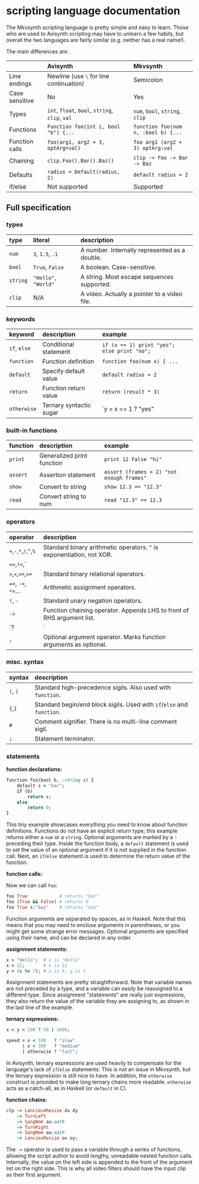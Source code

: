 # scripting language documentation #

The Mkvsynth scripting language is pretty simple and easy to learn. Those who are used to Avisynth scripting may have to unlearn a few habits, but overall the two languages are fairly similar (e.g. neither has a real name!).

The main differences are:

|                | Avisynth                                        | Mkvsynth                                |
|:---------------|:------------------------------------------------|:----------------------------------------|
| Line endings   | Newline (use `\` for line continuation)         | Semicolon                               |
| Case sensitive | No                                              | Yes                                     |
| Types          | `int`, `float`, `bool`, `string`, `clip`, `val` | `num`, `bool`, `string`, `clip`         |
| Functions      | `Function foo(int i, bool "b") {...`            | `function foo(num n, :bool b) {...`     | 
| Function calls | `foo(arg1, arg2 + 3, optArg=val)`               | `foo arg1 (arg2 + 3) optArg:val`        |
| Chaining       | `clip.Foo().Bar().Baz()`                        | `clip -> Foo -> Bar -> Baz`             |
| Defaults       | `radius = Default(radius, 2)`                   | `default radius = 2`                    |
| if/else        | Not supported                                   | Supported                               |

## Full specification ##

### types ###
| type     | literal              | description                                   |
|:---------|:---------------------|:----------------------------------------------|
| `num`    | `3`, `1.5`, `.1`     | A number. Internally represented as a double. |
| `bool`   | `True`, `False`      | A boolean. Case-sensitive.                    |
| `string` | `"Hello"`, `"World"` | A string. Most escape sequences supported.    |
| `clip`   | N/A                  | A video. Actually a pointer to a video file.  |

### keywords ###
| keyword      | description             | example                                     |
|:-------------|:------------------------|:--------------------------------------------|
| `if`, `else` | Conditional statement   | `if (x == 1) print "yes"; else print "no";` |
| `function`   | Function definition     | `function foo(num x) { ...`                 |
| `default`    | Specify default value   | `default radius = 2`                        |
| `return`     | Function return value   | `return (result * 3)`                       |
| `otherwise`  | Ternary syntactic sugar | `y = x == 1 ? "yes" | otherwise ? "no"`     |

### built-in functions ###
| function     | description                | example                                     |
|:-------------|:---------------------------|:--------------------------------------------|
| `print`      | Generalized print function | `print 12 False "hi"`                       |
| `assert`     | Assertion statement        | `assert (frames > 2) "not enough frames"`   |
| `show`       | Convert to string          | `show 12.3 == "12.3"`                       |
| `read`       | Convert string to num      | `read "12.3" == 12.3`                       |

### operators ###
| operator                | description                                                            |
|:------------------------|:-----------------------------------------------------------------------|
| `+`,`-`,`*`,`/`,`^`,`%` | Standard binary arithmetic operators. `^` is exponentiation, not XOR.  |
| `==`,`!=`,`||`,`&&`     | Standard binary boolean operators.                                     |
| `>`,`<`,`<=`,`>=`       | Standard binary relational operators.                                  |
| `+=`, `-=`, `*=`...     | Arithmetic assignment operators.                                       |
| `!`, `-`                | Standard unary negation operators.                                     |
| `->`                    | Function chaining operator. Appends LHS to front of RHS argument list. |
| `? |`                   | Standard ternary operator, using `|` in place of `:`                   |
| `:`                     | Optional argument operator. Marks function arguments as optional.      |

### misc. syntax ###
| syntax                  | description                                                            |
|:------------------------|:-----------------------------------------------------------------------|
| `(`, `)`                | Standard high-precedence sigils. Also used with `function`.            |
| `{`,`}`                 | Standard begin/end block sigils. Used with `if`/`else` and `function`. |
| `#`                     | Comment signifier. There is no multi-line comment sigil.               |
| `;`                     | Statement terminator.                                                  |


### statements ###
**function declarations:**
```ruby
function foo(bool b, :string s) {
    default s = "bar";
    if (b)
        return s;
    else
        return 0;
}
```
This tiny example showcases everything you need to know about function definitions. Functions do not have an explicit return type; this example returns either a `num` or a `string`. Optional arguments are marked by a `:` preceding their type. Inside the function body, a `default` statement is used to set the value of an optional argument if it is not supplied in the function call. Next, an `if`/`else` statement is used to determine the return value of the function.

**function calls:**

Now we can call `foo`:
```ruby
foo True            # returns "bar"
foo (True && False) # returns 0
foo True s:"baz"    # returns "baz"
```
Function arguments are separated by spaces, as in Haskell. Note that this means that you may need to enclose arguments in parentheses, or you might get some strange error messages. Optional arguments are specified using their name, and can be declared in any order.

**assignment statements:**
```ruby
x = "Hello";  # x is "Hello"
x = 12;       # x is 12
y = (x %= 7); # x is 5, y is 5
```
Assignment statements are pretty straightforward. Note that variable names are not preceded by a type, and a variable can easily be reassigned to a different type. Since assignment "statements" are really just expressions, they also return the value of the variable they are assigning to, as shown in the last line of the example.

**ternary expressions:**
```ruby
x = y < 100 ? 50 | 1000;

speed = x < 100   ? "slow"
      | x < 300   ? "medium"
      | otherwise ? "fast";
```
In Avisynth, ternary expressions are used heavily to compensate for the language's lack of `if`/`else` statements. This is not an issue in Mkvsynth, but the ternary expression is still nice to have. In addition, the `otherwise` construct is provided to make long ternary chains more readable. `otherwise` acts as a catch-all, as in Haskell (or `default` in C).

**function chains:**
```ruby
clp -> Lanczos4Resize dx dy
    -> TurnLeft
    -> SangNom aa:aath
    -> TurnRight
    -> SangNom aa:aath
    -> LanczosResize ox oy;
```
The `->` operator is used to pass a variable through a series of functions, allowing the script author to avoid lengthy, unreadable nested function calls. Internally, the value on the left side is appended to the front of the argument list on the right side. This is why all video filters should have the input clip as their first argument.
